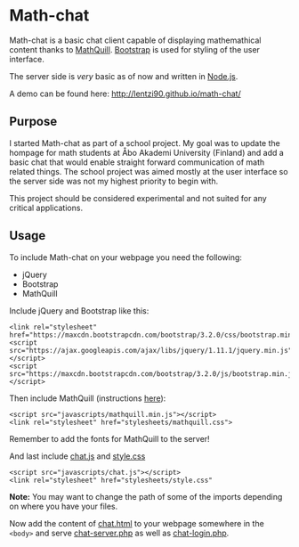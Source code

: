 # Math-chat
Math-chat is a basic chat client capable of displaying mathemathical content thanks to [MathQuill](https://github.com/mathquill/mathquill#readme).
[Bootstrap](http://getbootstrap.com/) is used for styling of the user interface.

The server side is *very* basic as of now and written in [Node.js](https://nodejs.org/en/).

A demo can be found here: http://lentzi90.github.io/math-chat/

## Purpose
I started Math-chat as part of a school project. My goal was to update the hompage for math students at Åbo Akademi University (Finland) and add a basic chat that would enable straight forward communication of math related things.
The school project was aimed mostly at the user interface so the server side was not my highest priority to begin with.

This project should be considered experimental and not suited for any critical applications.

## Usage
To include Math-chat on your webpage you need the following:
- jQuery
- Bootstrap
- MathQuill

Include jQuery and Bootstrap like this:
```
<link rel="stylesheet" href="https://maxcdn.bootstrapcdn.com/bootstrap/3.2.0/css/bootstrap.min.css">
<script src="https://ajax.googleapis.com/ajax/libs/jquery/1.11.1/jquery.min.js"></script>
<script src="https://maxcdn.bootstrapcdn.com/bootstrap/3.2.0/js/bootstrap.min.js"></script>
```
Then include MathQuill (instructions [here](https://github.com/mathquill/mathquill#usage)):
```
<script src="javascripts/mathquill.min.js"></script>
<link rel="stylesheet" href="stylesheets/mathquill.css">
```
Remember to add the fonts for MathQuill to the server!

And last include [chat.js] and [style.css]

[chat.js]: https://github.com/lentzi90/math-chat/blob/master/javascripts/chat.js
[style.css]: https://github.com/lentzi90/math-chat/blob/master/stylesheets/style.css
```
<script src="javascripts/chat.js"></script>
<link rel="stylesheet" href="stylesheets/style.css"
```
**Note:** You may want to change the path of some of the imports depending on where you have your files.

Now add the content of [chat.html] to your webpage somewhere in the `<body>` and serve [chat-server.php] as well as [chat-login.php].

[chat.html]: https://github.com/lentzi90/math-chat/blob/master/html/chat.html
[chat-server.php]: https://github.com/lentzi90/math-chat/blob/master/chat_server/chat-server.php
[chat-login.php]: https://github.com/lentzi90/math-chat/blob/master/chat_server/chat-login.php
